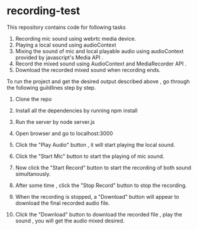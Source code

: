 # recording-test
This repository contains code for following tasks
1. Recording mic sound using webrtc media device.
2. Playing a local sound using audioContext
3. Mixing the sound of mic and local playable audio using audioContext provided by javascript's Media API . 
4. Record the mixed sound using AudioContext and MediaRecorder API . 
5. Download the recorded mixed sound when recording ends.

To run the project and get the desired output described above , go through the following guildlines step by step. 

1. Clone the repo 

2. Install all the dependencies by running 
npm install

3. Run the server by 
node server.js

4. Open browser and go to localhost:3000

5. Click the "Play Audio" button , it will start playing the local sound.

6. Click the "Start Mic" button to start the playing of mic sound.

7. Now click the "Start Record" button to start the recording of both sound simultanously. 

8. After some time , click the "Stop Record" button to stop the recording. 

9. When the recording is stopped, a "Download" button will appear to download the final recorded audio file.

10. Click the "Download" button to download the recorded file , play the sound , you will get the audio mixed desired.  
